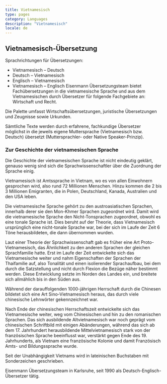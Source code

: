 ```yaml
---
title: Vietnamesisch
type: pages
category: Languages
description: "Vietnamesisch"
locale: de
---
```


## Vietnamesisch-Übersetzung
Sprachrichtungen für Übersetzungen:
- Vietnamesisch – Deutsch
- Deutsch – Vietnamesisch
- Englisch – Vietnamesisch
- Vietnamesisch – Englisch
Eisenmann Übersetzungsteam bietet Fachübersetzungen in die vietnamesische Sprache und aus dem Vietnamesischen durch Übersetzer für folgende Fachgebiete an: Wirtschaft und Recht.

Die Palette umfasst Wirtschaftsübersetzungen, juristische Übersetzungen und Zeugnisse sowie Urkunden.

Sämtliche Texte werden durch erfahrene, fachkundige Übersetzer möglichst  in die jeweils eigene Muttersprache (Vietnamesisch bzw. Deutsch) übersetzt (Muttersprachler- oder Native Speaker-Prinzip).

### Zur Geschichte der vietnamesischen Sprache
Die Geschichte der vietnamesischen Sprache ist nicht eindeutig geklärt, genauso wenig sind sich die Sprachwissenschaftler über die Zuordnung der Sprache einig.

Vietnamesisch ist Amtssprache in Vietnam, wo es von allen Einwohnern gesprochen wird, also rund 72 Millionen Menschen. Hinzu kommen die 2 bis 3 Millionen Emigranten, die in Polen, Deutschland, Kanada, Australien und den USA leben.

Die vietnamesische Sprache gehört zu den austroasiatischen Sprachen, innerhalb derer sie den Mon-Khmer Sprachen zugeordnet wird. Damit wird die vietnamesische Sprache den Nicht-Tonsprachen zugeordnet, obwohl es eine tonale Sprache ist. Dies beruht auf der Theorie, dass Vietnamesisch ursprünglich eine nicht-tonale Sprache war, bei der sich im Laufe der Zeit 6 Töne herausbildeten, die dann übernommen wurden.

Laut einer Theorie der Sprachwissenschaft gab es früher eine Art Proto-Vietnamesisch, das Ähnlichkeit zu den anderen Sprachen der gleichen Sprachfamilie hatte. Erst im Laufe der Zeit entwickelte sich das Vietnamesische weiter und nahm Eigenschaften der Sprachen der Thaifamilie auf, also Tonalität und einen isolierender Sprachaufbau, bei dem durch die Satzstellung und nicht durch Flexion die Bezüge näher bestimmt werden. Diese Entwicklung setzte im Norden des Landes ein, und breitete sich allmählich bis in den Süden aus.

Während der darauffolgenden 1000-jährigen Herrschaft durch die Chinesen bildetet sich eine Art Sino-Vietnamesisch heraus, das durch viele chinesische Lehnwörter gekennzeichnet war.

Nach Ende der chinesischen Herrschaftszeit entwickelte sich das Vietnamesische weiter, weg vom Chinesischen und hin zu den romanischen Sprachen. Das sich ausbildende Altvietnamesisch war noch geprägt vom chinesischen Schriftbild mit einigen Abänderungen, während das sich ab dem 17. Jahrhundert herausbildende Mittelvietnamesisch stark von der französischen Sprache beeinflusst war, verstärkt gegen Ende des 19. Jahrhunderts, als Vietnam eine französische Kolonie und damit Französisch Amts- und Bildungssprache wurde.

Seit der Unabhängigkeit Vietnams wird in lateinischen Buchstaben mit Sonderzeichen geschrieben.

 

Eisenmann Übersetzungsteam in Karlsruhe, seit 1990 als Deutsch-Englisch-Übersetzer tätig.